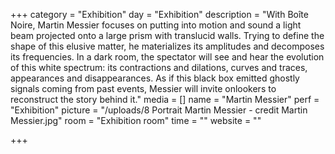 +++
category = "Exhibition"
day = "Exhibition"
description = "With Boîte Noire, Martin Messier focuses on putting into motion and sound a light beam projected onto a large prism with translucid walls. Trying to define the shape of this elusive matter, he materializes its amplitudes and decomposes its frequencies. In a dark room, the spectator will see and hear the evolution of this white spectrum: its contractions and dilations, curves and traces, appearances and disappearances. As if this black box emitted ghostly signals coming from past events, Messier will invite onlookers to reconstruct the story behind it."
media = []
name = "Martin Messier"
perf = "Exhibition"
picture = "/uploads/8 Portrait Martin Messier - credit Martin Messier.jpg"
room = "Exhibition room"
time = ""
website = ""

+++
